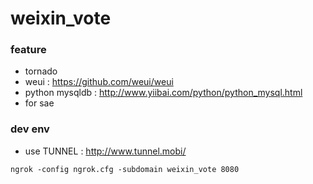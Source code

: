 # weixin_vote

### feature
- tornado
- weui : https://github.com/weui/weui
- python mysqldb : http://www.yiibai.com/python/python_mysql.html
- for sae

### dev env
- use TUNNEL : http://www.tunnel.mobi/
```
ngrok -config ngrok.cfg -subdomain weixin_vote 8080
```
